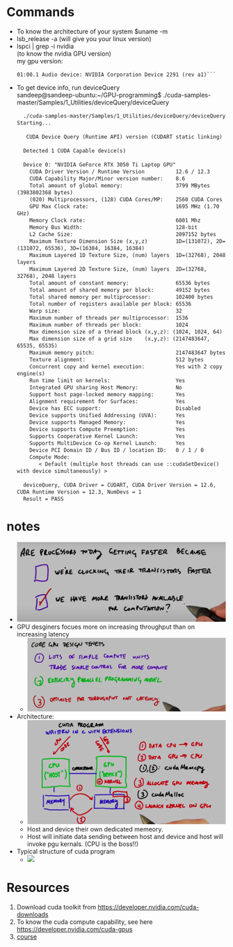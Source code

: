 # Commands

- To know the architecture of your system
  $uname -m 
- lsb_release -a (will give you your linux version)
- lspci | grep -i nvidia <br/> (to know the nvidia GPU version) <br/> my gpu version: <br/> 
	```01:00.0 VGA compatible controller: NVIDIA Corporation GA107M [GeForce RTX 3050 Ti Mobile] (rev a1)
	01:00.1 Audio device: NVIDIA Corporation Device 2291 (rev a1)```

- To get device info, run deviceQuery <br/>
  sandeep@sandeep-ubuntu:~/GPU-programming$ ./cuda-samples-master/Samples/1_Utilities/deviceQuery/deviceQuery <br/>
  ```
	./cuda-samples-master/Samples/1_Utilities/deviceQuery/deviceQuery Starting...

	 CUDA Device Query (Runtime API) version (CUDART static linking)

	Detected 1 CUDA Capable device(s)

	Device 0: "NVIDIA GeForce RTX 3050 Ti Laptop GPU"
	  CUDA Driver Version / Runtime Version          12.6 / 12.3
	  CUDA Capability Major/Minor version number:    8.6
	  Total amount of global memory:                 3799 MBytes (3983802368 bytes)
	  (020) Multiprocessors, (128) CUDA Cores/MP:    2560 CUDA Cores
	  GPU Max Clock rate:                            1695 MHz (1.70 GHz)
	  Memory Clock rate:                             6001 Mhz
	  Memory Bus Width:                              128-bit
	  L2 Cache Size:                                 2097152 bytes
	  Maximum Texture Dimension Size (x,y,z)         1D=(131072), 2D=(131072, 65536), 3D=(16384, 16384, 16384)
	  Maximum Layered 1D Texture Size, (num) layers  1D=(32768), 2048 layers
	  Maximum Layered 2D Texture Size, (num) layers  2D=(32768, 32768), 2048 layers
	  Total amount of constant memory:               65536 bytes
	  Total amount of shared memory per block:       49152 bytes
	  Total shared memory per multiprocessor:        102400 bytes
	  Total number of registers available per block: 65536
	  Warp size:                                     32
	  Maximum number of threads per multiprocessor:  1536
	  Maximum number of threads per block:           1024
	  Max dimension size of a thread block (x,y,z): (1024, 1024, 64)
	  Max dimension size of a grid size    (x,y,z): (2147483647, 65535, 65535)
	  Maximum memory pitch:                          2147483647 bytes
	  Texture alignment:                             512 bytes
	  Concurrent copy and kernel execution:          Yes with 2 copy engine(s)
	  Run time limit on kernels:                     Yes
	  Integrated GPU sharing Host Memory:            No
	  Support host page-locked memory mapping:       Yes
	  Alignment requirement for Surfaces:            Yes
	  Device has ECC support:                        Disabled
	  Device supports Unified Addressing (UVA):      Yes
	  Device supports Managed Memory:                Yes
	  Device supports Compute Preemption:            Yes
	  Supports Cooperative Kernel Launch:            Yes
	  Supports MultiDevice Co-op Kernel Launch:      Yes
	  Device PCI Domain ID / Bus ID / location ID:   0 / 1 / 0
	  Compute Mode:
	     < Default (multiple host threads can use ::cudaSetDevice() with device simultaneously) >

	deviceQuery, CUDA Driver = CUDART, CUDA Driver Version = 12.6, CUDA Runtime Version = 12.3, NumDevs = 1
	Result = PASS

  ```


# notes
- ![](images/image.png)
- GPU desginers focues more on increasing throughput than on increasing latency	
  - ![](images/gpuDesignersChoice.png)
- Architecture:
  - ![](images/Architecture.png)
  - Host and device their own dedicated memeory.
  - Host will initiate data sending between host and device and host will invoke pgu kernals. (CPU is the boss!!)
- Typical structure of cuda program
  - ![](typicalProgramStructure.png)



# Resources
1) Download cuda toolkit from https://developer.nvidia.com/cuda-downloads
2) To know the cuda compute capability, see here https://developer.nvidia.com/cuda-gpus
3) [course](https://www.youtube.com/playlist?list=PLAwxTw4SYaPnFKojVQrmyOGFCqHTxfdv2)
